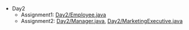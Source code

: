 - Day2
    - Assignment1: [Day2/Employee.java](https://github.com/phadatul/FLIND2/blob/Anmol/Day2/Employee.java)
    - Assignment2: [Day2/Manager.java](https://github.com/phadatul/FLIND2/blob/Anmol/Day2/Manager.java), [Day2/MarketingExecutive.java](https://github.com/phadatul/FLIND2/blob/Anmol/Day2/MarketingExecutive.java)
